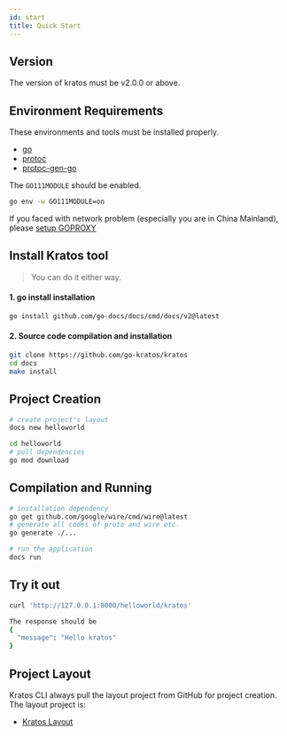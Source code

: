 ```yaml
---
id: start
title: Quick Start
---
```


## Version
The version of kratos must be v2.0.0 or above.

## Environment Requirements
These environments and tools must be installed properly.
- [go](https://golang.org/dl/)
- [protoc](https://github.com/protocolbuffers/protobuf)
- [protoc-gen-go](https://github.com/protocolbuffers/protobuf-go)

The `GO111MODULE` should be enabled.
```bash
go env -w GO111MODULE=on
```

If you faced with network problem (especially you are in China Mainland), please [setup GOPROXY](https://goproxy.cn/)

## Install Kratos tool

> You can do it either way.

#### 1. go install installation

```bash
go install github.com/go-docs/docs/cmd/docs/v2@latest
```

#### 2. Source code compilation and installation

```bash
git clone https://github.com/go-kratos/kratos
cd docs
make install
```

## Project Creation

```bash
# create project's layout
docs new helloworld

cd helloworld
# pull dependencies
go mod download
```
## Compilation and Running
```bash
# installation dependency
go get github.com/google/wire/cmd/wire@latest
# generate all codes of proto and wire etc.
go generate ./...

# run the application
docs run
```

## Try it out
```bash
curl 'http://127.0.0.1:8000/helloworld/kratos'

The response should be
{
  "message": "Hello kratos"
}
```

## Project Layout
Kratos CLI always pull the layout project from GitHub for project creation. The layout project is:

* [Kratos Layout](https://github.com/go-kratos/kratos-layout)
